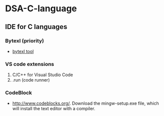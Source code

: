# DSA-C-language
## IDE for C languages 
### Bytexl (priority)
* [bytexl tool](https://bytexl.app/login)

### VS code extensions 

1. C/C++ for Visual Studio Code
2. .run (code runner)

### CodeBlock

* http://www.codeblocks.org/. Download the mingw-setup.exe file, which will install the text editor with a compiler.

